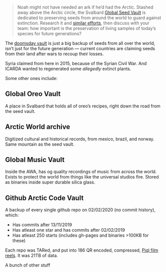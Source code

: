 > Noah might not have needed an ark if he’d had the Arctic. Stashed away above the Arctic circle, the Svalbard [Global Seed Vault](https://www.bostonglobe.com/2024/07/05/opinion/svalbard-seed-vault-climate-change/) is dedicated to preserving seeds from around the world to guard against extinction. Research it and [similar efforts](https://www.foodandwine.com/news/oreo-doomsday-vault-norway), then discuss with your team: how important is the preservation of living samples of today’s species for future generations?

The [doomsday vault](https://seedvault.nordgen.org/) is just a big backup of seeds from all over the world, isn’t just for the future generation — current countries are claiming seeds from their land after wars to recoup their losses.

Syria claimed from here in 2015, because of the Syrian Civil War. And ICARDA wanted to regenerated some *allegedly* extinct plants.

Some other ones include:

## Global Oreo Vault

A place in Svalbard that holds all of oreo’s recipes, right down the road from the seed vault.

## Arctic World archive

Digitized cultural and historical records, from mexico, brazil, and norway. Same mountain as the seed vault.

## Global Music Vault

Inside the AWA, has og quality recordings of music from across the world. Exists to protect the world from things like the universal studios fire. Stored as binaries inside super durable silica glass.

## Github Arctic Code Vault

A backup of every single github repo on 02/02/2020 (no commit history), which:

 - Has commits after 13/11/2019
 - Has atleast one star and has commits after 02/02/2019
 - Has atleast 250 starts (includes gh-pages and binaries >100KB for these)

Each repo was TARed, and put into 186 QR encoded, compressed, [Piql film reels](https://piql.com/). It was 21TB of data.

A bunch of other stuff